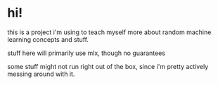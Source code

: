 # hi!

this is a project i'm using to teach myself more about random machine learning concepts and stuff.

stuff here will primarily use mlx, though no guarantees

some stuff might not run right out of the box, since i'm pretty actively messing around with it.
